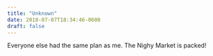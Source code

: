 ```yaml
---
title: "Unknown"
date: 2018-07-07T18:34:46-0600
draft: false
---
```


Everyone else had the same plan as me. The Nighy Market is packed!
